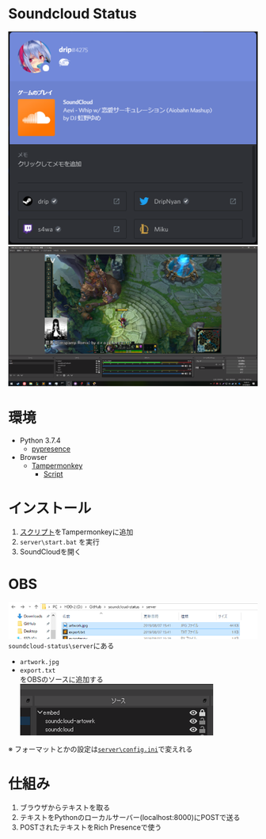 # Soundcloud Status
![image1](https://github.com/S4WA/files/blob/master/soundcloud-status/Screenshot_1.png?raw=true)  
![image2](https://github.com/S4WA/files/blob/master/soundcloud-status/Screenshot_2.png?raw=true)  

# 環境
 - Python 3.7.4
   - [pypresence](https://github.com/qwertyquerty/pypresence)
 - Browser
   - [Tampermonkey](https://chrome.google.com/webstore/detail/tampermonkey/dhdgffkkebhmkfjojejmpbldmpobfkfo)
     - [Script](https://github.com/S4WA/soundcloud-status/raw/master/chrome/contents.user.js)

# インストール
1. [スクリプト](https://github.com/S4WA/soundcloud-status/raw/master/chrome/contents.user.js)をTampermonkeyに追加
2. ``server\start.bat`` を実行
3. SoundCloudを開く

# OBS
![image3](https://github.com/S4WA/files/blob/master/soundcloud-status/Screenshot_3.png?raw=true)  
``soundcloud-status\server``にある  
- ``artwork.jpg``  
- ``export.txt``  
をOBSのソースに追加する  
![image4](https://github.com/S4WA/files/blob/master/soundcloud-status/Screenshot_4.png?raw=true)  

※ フォーマットとかの設定は[``server\config.ini``](https://github.com/S4WA/soundcloud-status/blob/master/server/config.ini)で変えれる

# 仕組み
1. ブラウザからテキストを取る
2. テキストをPythonのローカルサーバー(localhost:8000)にPOSTで送る
3. POSTされたテキストをRich Presenceで使う